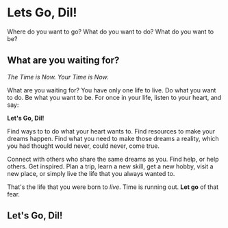 [Let's Go, Dil]: http://letsgodil.com/logo.png "Logo"
# Lets Go, Dil!

Where do you want to go? What do you want to do? What do you want to be?

## What are you waiting for?

_The Time is Now. Your Time is Now._

What are you waiting for? You have only one life to live. Do what you want to do. Be what you want to be. For once in your life, listen to your heart, and say:

**Let's Go, Dil!**

Find ways to to do what your heart wants to. Find resources to make your dreams happen. Find what you need to make those dreams a reality, which you had thought would never, could never, come true. 

Connect with others who share the same dreams as you. Find help, or help others. Get inspired. Plan a trip, learn a new skill, get a new hobby, visit a new place, or simply live the life that you always wanted to.

That's the life that you were born to *live*. Time is running out. **Let go** of that fear. 

## Let's Go, Dil!